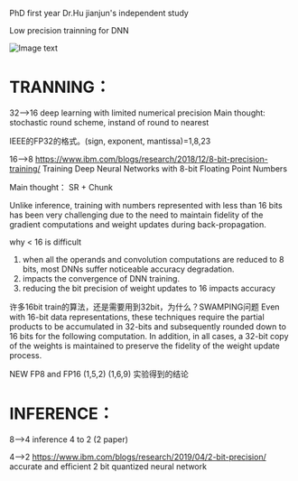 PhD first year Dr.Hu jianjun's independent study

Low precision trainning for DNN

![Image text](https://github.com/CPS-zhangX/PhD-Study/edit/master/papers_and_notes/low-precision%20DNN/ReducedPrecision.png)

# TRANNING：
32-->16 deep learning with limited numerical precision 
Main thought:
stochastic round scheme, instand of round to nearest

IEEE的FP32的格式。(sign, exponent, mantissa)=1,8,23

16-->8 https://www.ibm.com/blogs/research/2018/12/8-bit-precision-training/
       Training Deep Neural Networks with 8-bit Floating Point Numbers

Main thought：
SR + Chunk

Unlike inference, training with numbers represented with less than 16 bits has been very challenging 
due to the need to maintain fidelity of the gradient computations and weight updates during back-propagation.

why < 16 is difficult
1. when all the operands and convolution computations are reduced to 8 bits, most DNNs suffer noticeable accuracy degradation.
2. impacts the convergence of DNN training.
3. reducing the bit precision of weight updates to 16 impacts accuracy

许多16bit train的算法，还是需要用到32bit，为什么？SWAMPING问题
Even with 16-bit data representations, these techniques require the partial products to be accumulated
in 32-bits and subsequently rounded down to 16 bits for the following computation. In addition, in
all cases, a 32-bit copy of the weights is maintained to preserve the fidelity of the weight update
process.

NEW FP8 and FP16
(1,5,2) (1,6,9)         实验得到的结论




 

# INFERENCE：
8-->4 inference 4 to 2 (2 paper)


4-->2 https://www.ibm.com/blogs/research/2019/04/2-bit-precision/
      accurate and efficient 2 bit quantized neural network

